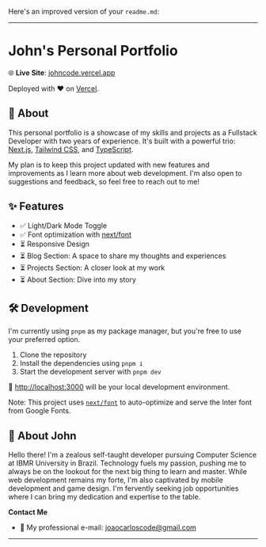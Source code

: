 Here's an improved version of your `readme.md`:

---

# John's Personal Portfolio

🌐 **Live Site**: [johncode.vercel.app](https://johncode.vercel.app/)

Deployed with ❤️ on [Vercel](https://vercel.com/).

## 🚀 About

This personal portfolio is a showcase of my skills and projects as a Fullstack Developer with two years of experience. It's built with a powerful trio: [Next.js](https://nextjs.org/), [Tailwind CSS](https://tailwindcss.com/), and [TypeScript](https://www.typescriptlang.org/).

My plan is to keep this project updated with new features and improvements as I learn more about web development. I'm also open to suggestions and feedback, so feel free to reach out to me!

## ✨ Features

- ✅ Light/Dark Mode Toggle
- ✅ Font optimization with [next/font](https://nextjs.org/docs/basic-features/font-optimization)
- ⏳ Responsive Design
- ⏳ Blog Section: A space to share my thoughts and experiences
- ⏳ Projects Section: A closer look at my work
- ⏳ About Section: Dive into my story

## 🛠 Development

I'm currently using `pnpm` as my package manager, but you're free to use your preferred option.

1. Clone the repository
2. Install the dependencies using `pnpm i`
3. Start the development server with `pnpm dev`

🔗 [http://localhost:3000](http://localhost:3000) will be your local development environment.

Note: This project uses [`next/font`](https://nextjs.org/docs/basic-features/font-optimization) to auto-optimize and serve the Inter font from Google Fonts.

## 🤖 About John

Hello there! I'm a zealous self-taught developer pursuing Computer Science at IBMR University in Brazil. Technology fuels my passion, pushing me to always be on the lookout for the next big thing to learn and master. While web development remains my forte, I'm also captivated by mobile development and game design. I'm fervently seeking job opportunities where I can bring my dedication and expertise to the table.

**Contact Me**

- 📧 My professional e-mail: [joaocarloscode@gmail.com](mailto:joaocarloscode@gmail.com)

---

